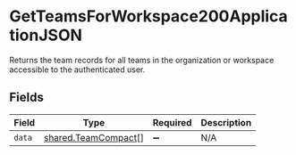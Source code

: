 # GetTeamsForWorkspace200ApplicationJSON

Returns the team records for all teams in the organization or workspace accessible to the authenticated user.


## Fields

| Field                                                      | Type                                                       | Required                                                   | Description                                                |
| ---------------------------------------------------------- | ---------------------------------------------------------- | ---------------------------------------------------------- | ---------------------------------------------------------- |
| `data`                                                     | [shared.TeamCompact](../../models/shared/teamcompact.md)[] | :heavy_minus_sign:                                         | N/A                                                        |